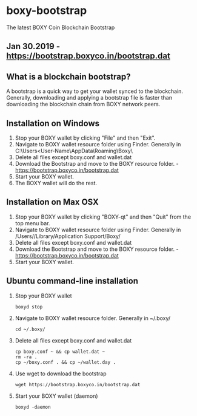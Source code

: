 # boxy-bootstrap
The latest BOXY Coin Blockchain Bootstrap

## Jan 30.2019 - https://bootstrap.boxyco.in/bootstrap.dat

## What is a blockchain bootstrap?
A bootstrap is a quick way to get your wallet synced to the blockchain. Generally, downloading and applying a bootstrap file is faster than downloading the blockchain chain from BOXY network peers.

## Installation on Windows
1. Stop your BOXY wallet by clicking "File" and then "Exit".
2. Navigate to BOXY wallet resource folder using Finder. Generally in C:\Users\<User-Name\AppData\Roaming\Boxy\
3. Delete all files except boxy.conf and wallet.dat
4. Download the Bootstrap and move to the BOXY resource folder. - https://bootstrap.boxyco.in/bootstrap.dat
5. Start your BOXY wallet.
6. The BOXY wallet will do the rest.

## Installation on Max OSX
1. Stop your BOXY wallet by clicking "BOXY-qt" and then "Quit" from the top menu bar.
2. Navigate to BOXY wallet resource folder using Finder. Generally in /Users/<User-Name>/Library/Application Support/Boxy/
3. Delete all files except boxy.conf and wallet.dat
4. Download the Bootstrap and move to the BOXY resource folder. - https://bootstrap.boxyco.in/bootstrap.dat
5. Start your BOXY wallet.

## Ubuntu command-line installation
1. Stop your BOXY wallet
   ```
   boxyd stop
   ```
2. Navigate to BOXY wallet resource folder. Generally in ~/.boxy/
   ```
   cd ~/.boxy/
   ```
3. Delete all files except boxy.conf and wallet.dat
   ```
   cp boxy.conf ~ && cp wallet.dat ~
   rm -ra .
   cp ~/boxy.conf . && cp ~/wallet.day .
   ```
4. Use wget to download the bootstrap
   ```
   wget https://bootstrap.boxyco.in/bootstrap.dat
   ```
5. Start your BOXY wallet (daemon)
   ```
   boxyd -daemon
   ```
